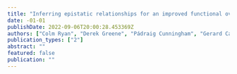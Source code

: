 ```yaml
---
title: "Inferring epistatic relationships for an improved functional overview of yeast protein complexes"
date: -01-01
publishDate: 2022-09-06T20:00:28.453369Z
authors: ["Colm Ryan", "Derek Greene", "Pádraig Cunningham", "Gerard Cagney"]
publication_types: ["2"]
abstract: ""
featured: false
publication: ""
---
```


